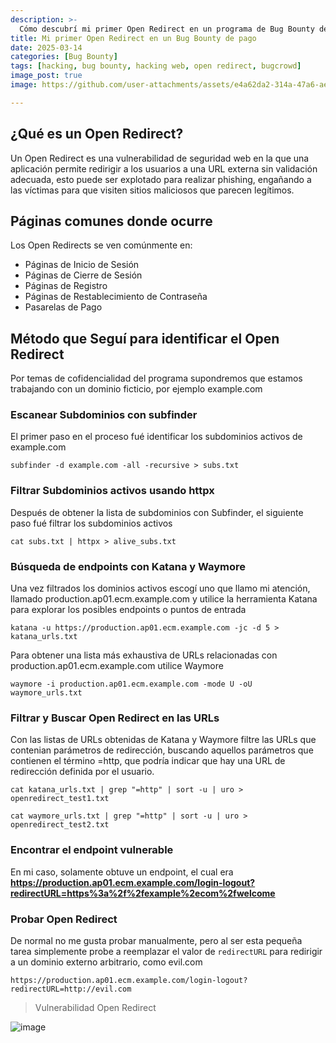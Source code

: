 ```yaml
---
description: >-
  Cómo descubrí mi primer Open Redirect en un programa de Bug Bounty de pago
title: Mi primer Open Redirect en un Bug Bounty de pago
date: 2025-03-14
categories: [Bug Bounty]
tags: [hacking, bug bounty, hacking web, open redirect, bugcrowd]
image_post: true
image: https://github.com/user-attachments/assets/e4a62da2-314a-47a6-ae62-3beebd4df24e

---
```


## ¿Qué es un Open Redirect?

Un Open Redirect es una vulnerabilidad de seguridad web en la que una aplicación permite redirigir a los usuarios a una URL externa sin validación adecuada, esto puede ser explotado para realizar phishing, engañando a las víctimas para que visiten sitios maliciosos que parecen legítimos.

## Páginas comunes donde ocurre

Los Open Redirects se ven comúnmente en:

* Páginas de Inicio de Sesión
* Páginas de Cierre de Sesión
* Páginas de Registro
* Páginas de Restablecimiento de Contraseña
* Pasarelas de Pago

## Método que Seguí para identificar el Open Redirect

Por temas de cofidencialidad del programa supondremos que estamos trabajando con un dominio ficticio, por ejemplo example.com

### Escanear Subdominios con subfinder

El primer paso en el proceso fué identificar los subdominios activos de example.com

```
subfinder -d example.com -all -recursive > subs.txt
```

### Filtrar Subdominios activos usando httpx

Después de obtener la lista de subdominios con Subfinder, el siguiente paso fué filtrar los subdominios activos 

```
cat subs.txt | httpx > alive_subs.txt
```

### Búsqueda de endpoints con Katana y Waymore

Una vez filtrados los dominios activos escogí uno que llamo mi atención, llamado production.ap01.ecm.example.com y utilice la herramienta Katana para explorar los posibles endpoints o puntos de entrada

```
katana -u https://production.ap01.ecm.example.com -jc -d 5 > katana_urls.txt
```

Para obtener una lista más exhaustiva de URLs relacionadas con production.ap01.ecm.example.com utilice Waymore

```
waymore -i production.ap01.ecm.example.com -mode U -oU waymore_urls.txt
```

###  Filtrar y Buscar Open Redirect en las URLs

Con las listas de URLs obtenidas de Katana y Waymore filtre las URLs que contenian parámetros de redirección, buscando aquellos parámetros que contienen el término =http, que podría indicar que hay una URL de redirección definida por el usuario.

```
cat katana_urls.txt | grep "=http" | sort -u | uro > openredirect_test1.txt
```

```
cat waymore_urls.txt | grep "=http" | sort -u | uro > openredirect_test2.txt
```

### Encontrar el endpoint vulnerable

En mi caso, solamente obtuve un endpoint, el cual era **https://production.ap01.ecm.example.com/login-logout?redirectURL=https%3a%2f%2fexample%2ecom%2fwelcome** 

### Probar Open Redirect

De normal no me gusta probar manualmente, pero al ser esta pequeña tarea simplemente probe a reemplazar el valor de `redirectURL` para redirigir a un dominio externo arbitrario, como evil.com

```
https://production.ap01.ecm.example.com/login-logout?redirectURL=http://evil.com
```

> Vulnerabilidad Open Redirect

![image](https://github.com/user-attachments/assets/5b792ad5-fde9-4770-a00a-6a2d67b2ddc5)
